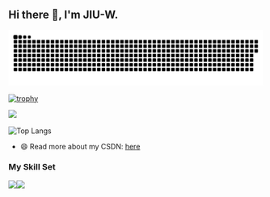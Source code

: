 ## Hi there 👋, I'm JIU-W.

<!--
**JIU-W/JIU-W** is a ✨ _special_ ✨ repository because its `README.md` (this file) appears on your GitHub profile.

Here are some ideas to get you started:

- 🔭 I’m currently working on ...
- 🌱 I’m currently learning ...
- 👯 I’m looking to collaborate on ...
- 🤔 I’m looking for help with ...
- 💬 Ask me about ...
- 📫 How to reach me: ...
- 😄 Pronouns: ...
- ⚡ Fun fact: ...
-->

[![](https://raw.githubusercontent.com/JIU-W/JIU-W/main/out/github-snake.svg)](https://github.com/JIU-W)

[![trophy](https://github-profile-trophy.vercel.app/?username=sun0225SUN)](https://github.com/ryo-ma/github-profile-trophy)


![](https://visitor-badge.glitch.me/badge?page_id=sun0225SUN)


![Top Langs](https://github-readme-stats.vercel.app/api/top-langs/?username=JIU-W&layout=compact&theme=tokyonight)

- 😄 Read more about my CSDN: [here](https://blog.csdn.net/m0_73753865?spm=1000.2115.3001.5343)

<!--
![](https://github-readme-stats.vercel.app/api?username=JIU-W&show_icons=true&theme=transparent)     
-->


### My Skill Set

![](https://img.shields.io/badge/Java-ED8B00?style=for-the-badge&logo=openjdk&logoColor=white)![](https://img.shields.io/badge/Python-3776AB?style=for-the-badge&logo=python&logoColor=white)





